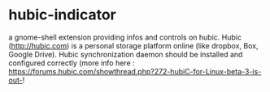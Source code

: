 hubic-indicator
===============

a gnome-shell extension providing infos and controls on hubic.
Hubic (http://hubic.com) is a personal storage platform online (like dropbox, Box, Google Drive).
Hubic synchronization daemon should be installed and configured correctly (more info here : https://forums.hubic.com/showthread.php?272-hubiC-for-Linux-beta-3-is-out-!

